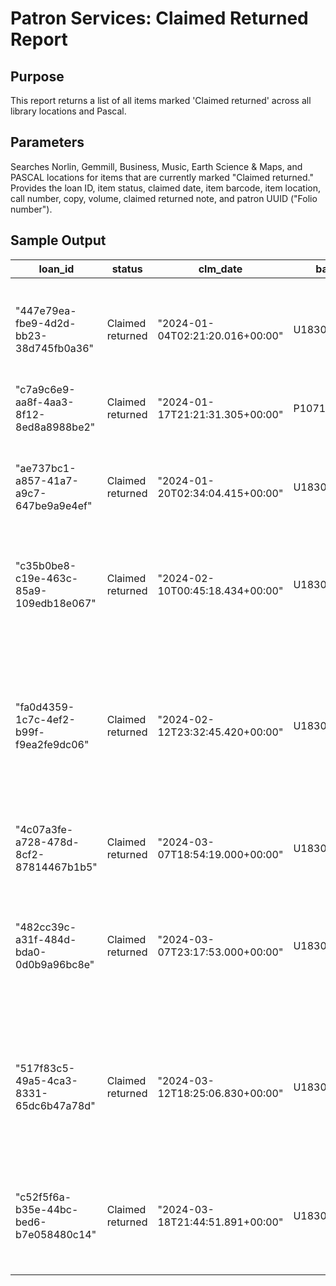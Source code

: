# Patron Services: Claimed Returned Report 

## Purpose
This report returns a list of all items marked 'Claimed returned' across all library locations and Pascal.
## Parameters
Searches Norlin, Gemmill, Business, Music, Earth Science & Maps, and PASCAL locations for items that are currently marked "Claimed returned." Provides the loan ID, item status, claimed date, item barcode, item location, call number, copy, volume, claimed returned note, and patron UUID ("Folio number").
## Sample Output
| loan_id                                | status           | clm_date                        | barcode       | location                            | call_num           | cpy   | vol                                      | clm_note                                                                                                                            | pat_uuid             |
|----------------------------------------|------------------|---------------------------------|---------------|-------------------------------------|--------------------|-------|------------------------------------------|-------------------------------------------------------------------------------------------------------------------------------------|----------------------|
| "447e79ea-fbe9-4d2d-bb23-38d745fb0a36" | Claimed returned | "2024-01-04T02:21:20.016+00:00" | U183075496404 | "Norlin East Desk"                  | iClickers          | "147" | "CU Clicker"                             | "Returned to main lobby of the library on 12/19/23 or 12/12/23."                                                                    | patron uuid redacted |
| "c7a9c6e9-aa8f-4aa3-8f12-8ed8a8988be2" | Claimed returned | "2024-01-17T21:21:31.305+00:00" | P107181510003 | "PASCAL"                            | TP785 .A62         | "1"   | ""                                       | "Claimed returned 12/20/23"                                                                                                         | patron uuid redacted |
| "ae737bc1-a857-41a7-a9c7-647be9a9e4ef" | Claimed returned | "2024-01-20T02:34:04.415+00:00" | U183028665010 | "Art & Architecture Stacks"         | NA380 .L43 1998    | "1"   | ""                                       | "1/18/23 reported to ED, claimed returned to nor east book drop. ADS"                                                               | patron uuid redacted |
| "c35b0be8-c19e-463c-85a9-109edb18e067" | Claimed returned | "2024-02-10T00:45:18.434+00:00" | U183004731996 | "Norlin Stacks"                     | HQ767.3 .T66 1983  | "1"   | ""                                       | "Emailed that returned several months ago - ADS"                                                                                    | patron uuid redacted |
| "fa0d4359-1c7c-4ef2-b99f-f9ea2fe9dc06" | Claimed returned | "2024-02-12T23:32:45.420+00:00" | U183034142135 | "Engineering, Math, Physics Stacks" | QC174.12 .D34 2001 | "1"   | ""                                       | "Patron emailed 2/12/24 claiming that they returned them to the drop off location outside of the Math Building last semester. -ADS" | patron uuid redacted |
| "4c07a3fe-a728-478d-8cf2-87814467b1b5" | Claimed returned | "2024-03-07T18:54:19.000+00:00" | U183048877459 | "Norlin AAL Desk"                   |                    |       | "Cellphone Charger - USB-C to Lightning" | "returned and forgot to check in"                                                                                                   | patron uuid redacted |
| "482cc39c-a31f-484d-bda0-0d0b9a96bc8e" | Claimed returned | "2024-03-07T23:17:53.000+00:00" | U183075495717 | "Business Stacks"                   |                    | "1"   | "Headphones - Logitech H390 with mic"    | "Patron claimed that they returned the item soon after borrowing it at the Business Library. -SRB"                                  | patron uuid redacted |
| "517f83c5-49a5-4ca3-8331-65dc6b47a78d" | Claimed returned | "2024-03-12T18:25:06.830+00:00" | U183033475195 | "Map Library South Wall"            | MF-1483-A          | "1"   | ""                                       | "Patron says they dropped off this item in a box with multiple other items that got checked in. -SRB"                               | patron uuid redacted |
| "c52f5f6a-b35e-44bc-bed6-b7e058480c14" | Claimed returned | "2024-03-18T21:44:51.891+00:00" | U183072903208 | "Music Ref"                         | M2.3.U6 R4 vol. 88 | "1"   | ""                                       | "Patron claims it was returned to the book drop in the beginning of January."                                                       | patron uuid redacted |
